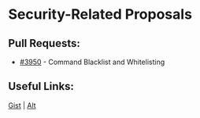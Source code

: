 [gist]:https://gist.github.com/anonhostpi/97d4bb3e9535c92b8173fae704b76264#file-_topics-0016-sysadmin-security-md
[source]:https://github.com/Significant-Gravitas/Catalysts/blob/main/TOPICS/0016.SYSADMIN/SECURITY.md
# Security-Related Proposals
## Pull Requests:
- [#3950][3950] - Command Blacklist and Whitelisting

## Useful Links:
[Gist][gist] | [Alt][source]

[3950]:https://github.com/Significant-Gravitas/Auto-GPT/pull/3950